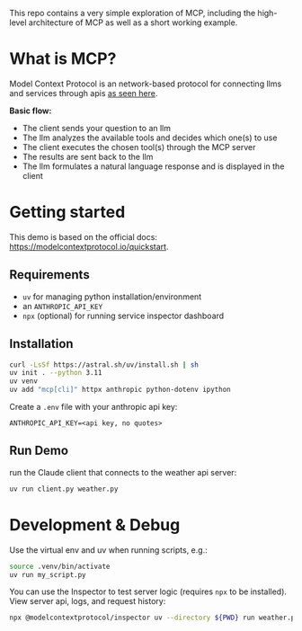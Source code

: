 This repo contains a very simple exploration of MCP, including the high-level architecture of MCP as well as a short working example.

# What is MCP?

Model Context Protocol is an network-based protocol for connecting llms and services through apis [as seen here](https://modelcontextprotocol.io/introduction#general-architecture).

**Basic flow:**

- The client sends your question to an llm
- The llm analyzes the available tools and decides which one(s) to use
- The client executes the chosen tool(s) through the MCP server
- The results are sent back to the llm
- The llm formulates a natural language response and is displayed in the client



# Getting started
This demo is based on the official docs: https://modelcontextprotocol.io/quickstart.

## Requirements

- `uv` for managing python installation/environment
- an `ANTHROPIC_API_KEY`
- `npx` (optional) for running service inspector dashboard

## Installation
```bash
curl -LsSf https://astral.sh/uv/install.sh | sh
uv init . --python 3.11
uv venv
uv add "mcp[cli]" httpx anthropic python-dotenv ipython 
```
Create a `.env` file with your anthropic api key:
```
ANTHROPIC_API_KEY=<api key, no quotes>
```

## Run Demo
run the Claude client that connects to the weather api server:
```bash
uv run client.py weather.py
```


# Development & Debug
Use the virtual env and uv when running scripts, e.g.:
```bash
source .venv/bin/activate
uv run my_script.py
```

You can use the Inspector to test server logic (requires `npx` to be installed). View server api, logs, and request history:
```bash
npx @modelcontextprotocol/inspector uv --directory ${PWD} run weather.py
```
